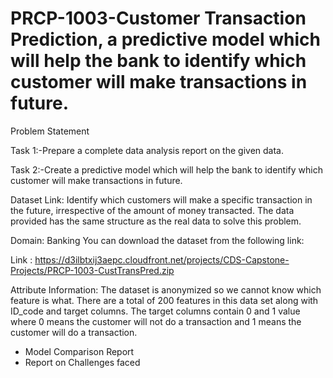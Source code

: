 # PRCP-1003-Customer Transaction Prediction, a predictive model which will help the bank to identify which customer will make transactions in future.


Problem Statement

Task 1:-Prepare a complete data analysis report on the given data.

Task 2:-Create a predictive model which will help the bank to identify which customer will make transactions in future.


Dataset Link:
          Identify which customers will make a specific transaction in the future, irrespective of the amount of money transacted. The data provided has the same structure as the real data to solve this problem.

Domain: Banking
You can download the dataset from the following link:


Link : https://d3ilbtxij3aepc.cloudfront.net/projects/CDS-Capstone-Projects/PRCP-1003-CustTransPred.zip

Attribute Information:
The dataset is anonymized so we cannot know which feature is what. There are a total of 200 features in this data set along with ID_code and target columns. The target columns contain 0 and 1 value where 0 means the customer will not do a transaction and 1 means the customer will do a transaction.

* Model Comparison Report
* Report on Challenges faced
